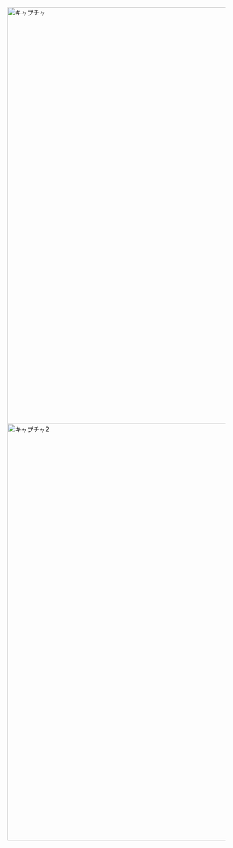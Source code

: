 <img width="960" alt="キャプチャ" src="https://user-images.githubusercontent.com/64766627/178144112-1334c2dd-42d2-4a65-9aea-17fd911a0170.png">
<img width="960" alt="キャプチャ2" src="https://user-images.githubusercontent.com/64766627/178144141-05828a05-e814-4554-b911-886ddd63252e.PNG">
